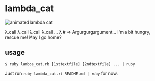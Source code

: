 lambda_cat
==========

![animated lambda cat](https://raw.github.com/wiki/aycabta/lambda_cat/lambda_cat.gif)

&lambda;.call &lambda;.call &lambda;.call &lambda;.call ... &lambda; # => Argurgurgurgument... I'm a bit hungry, rescue me! May I go home?

## usage

`$ ruby lambda_cat.rb [1sttextfile] [2ndtextfile] ... | ruby`

Just run `ruby lambda_cat.rb README.md | ruby` for now.


